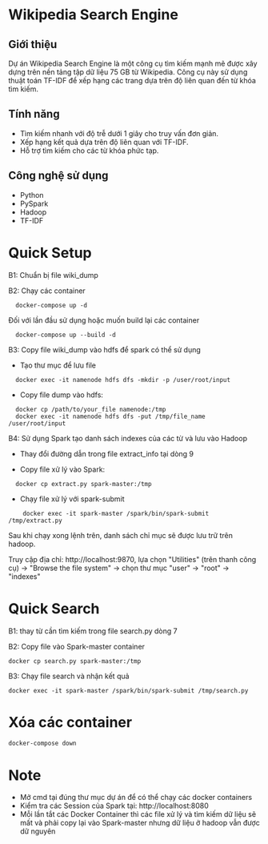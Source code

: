# Wikipedia Search Engine

## Giới thiệu
Dự án Wikipedia Search Engine là một công cụ tìm kiếm mạnh mẽ được xây dựng trên nền tảng tập dữ liệu 75 GB từ Wikipedia. Công cụ này sử dụng thuật toán TF-IDF để xếp hạng các trang dựa trên độ liên quan đến từ khóa tìm kiếm.

## Tính năng
- Tìm kiếm nhanh với độ trễ dưới 1 giây cho truy vấn đơn giản.
- Xếp hạng kết quả dựa trên độ liên quan với TF-IDF.
- Hỗ trợ tìm kiếm cho các từ khóa phức tạp.

## Công nghệ sử dụng
- Python
- PySpark
- Hadoop
- TF-IDF
# Quick Setup

B1: Chuẩn bị file wiki_dump

B2: Chạy các container

```
  docker-compose up -d
```

Đối với lần đầu sử dụng hoặc muốn build lại các container

```
  docker-compose up --build -d
```

B3: Copy file wiki_dump vào hdfs để spark có thể sử dụng

  - Tạo thư mục để lưu file

```
  docker exec -it namenode hdfs dfs -mkdir -p /user/root/input
```
  - Copy file dump vào hdfs:

```
  docker cp /path/to/your_file namenode:/tmp
  docker exec -it namenode hdfs dfs -put /tmp/file_name /user/root/input
```  

B4: Sử dụng Spark tạo danh sách indexes của các từ và lưu vào Hadoop
  - Thay đổi đường dẫn trong file extract_info tại dòng 9

  - Copy file xử lý vào Spark:

```
  docker cp extract.py spark-master:/tmp
```
  - Chạy file xử lý với spark-submit

```
    docker exec -it spark-master /spark/bin/spark-submit /tmp/extract.py
```
Sau khi chạy xong lệnh trên, danh sách chỉ mục sẽ được lưu trữ trên hadoop.

Truy cập địa chỉ: http://localhost:9870, lựa chọn "Utilities" (trên thanh công cụ) -> "Browse the file system" -> chọn thư mục "user" -> "root" -> "indexes"

# Quick Search

B1: thay từ cần tìm kiếm trong file search.py dòng 7

B2: Copy file vào Spark-master container

```
docker cp search.py spark-master:/tmp
```
B3: Chạy file search và nhận kết quả

```
docker exec -it spark-master /spark/bin/spark-submit /tmp/search.py
```

# Xóa các container
```
docker-compose down
```
# Note
- Mở cmd tại đúng thư mục dự án để có thể chạy các docker containers
- Kiểm tra các Session của Spark tại: http://localhost:8080
- Mỗi lần tắt các Docker Container thì các file xử lý và tìm kiếm dữ liệu sẽ mất và phải copy lại vào Spark-master nhưng dữ liệu ở hadoop vẫn được dữ nguyên
